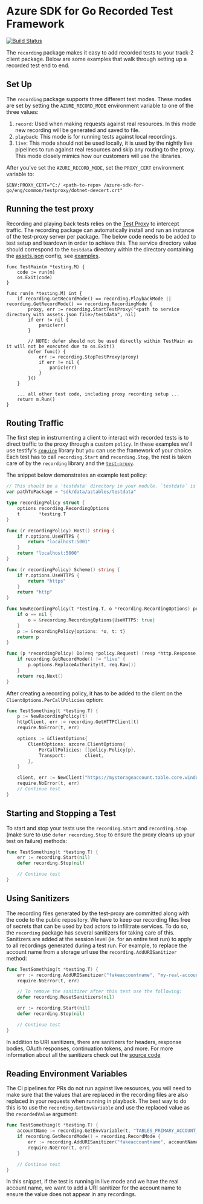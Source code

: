 # Azure SDK for Go Recorded Test Framework

[![Build Status](https://dev.azure.com/azure-sdk/public/_apis/build/status/go/Azure.azure-sdk-for-go?branchName=master)](https://dev.azure.com/azure-sdk/public/_build/latest?definitionId=1842&branchName=master)

The `recording` package makes it easy to add recorded tests to your track-2 client package.
Below are some examples that walk through setting up a recorded test end to end.

## Set Up
The `recording` package supports three different test modes. These modes are set by setting the `AZURE_RECORD_MODE` environment variable to one of the three values:
1. `record`: Used when making requests against real resources. In this mode new recording will be generated and saved to file.
2. `playback`: This mode is for running tests against local recordings.
3. `live`: This mode should not be used locally, it is used by the nightly live pipelines to run against real resources and skip any routing to the proxy. This mode closely mimics how our customers will use the libraries.

After you've set the `AZURE_RECORD_MODE`, set the `PROXY_CERT` environment variable to:
```pwsh
$ENV:PROXY_CERT="C:/ <path-to-repo> /azure-sdk-for-go/eng/common/testproxy/dotnet-devcert.crt"
```

## Running the test proxy

Recording and playing back tests relies on the [Test Proxy](https://github.com/Azure/azure-sdk-tools/blob/main/tools/test-proxy/Azure.Sdk.Tools.TestProxy/README.md) to intercept traffic. The recording package can automatically install and run an instance of the test-proxy server per package. The below code needs to be added to test setup and teardown in order to achieve this. The service directory value should correspond to the `testdata` directory within the directory containing the [assets.json](https://github.com/Azure/azure-sdk-tools/blob/main/tools/assets-automation/asset-sync/README.md#assetsjson-discovery) config, see [examples](https://github.com/search?q=repo%3AAzure%2Fazure-sdk-for-go+assets.json+language%3AJSON&type=code&l=JSON).

```golang
func TestMain(m *testing.M) {
	code := run(m)
	os.Exit(code)
}

func run(m *testing.M) int {
	if recording.GetRecordMode() == recording.PlaybackMode || recording.GetRecordMode() == recording.RecordingMode {
        proxy, err := recording.StartTestProxy("<path to service directory with assets.json file>/testdata", nil)
        if err != nil {
            panic(err)
        }

        // NOTE: defer should not be used directly within TestMain as it will not be executed due to os.Exit()
		defer func() {
			err := recording.StopTestProxy(proxy)
			if err != nil {
				panic(err)
			}
		}()
    }

    ... all other test code, including proxy recording setup ...
	return m.Run()
}
```

## Routing Traffic

The first step in instrumenting a client to interact with recorded tests is to direct traffic to the proxy through a custom `policy`. In these examples we'll use testify's [`require`](https://pkg.go.dev/github.com/stretchr/testify/require) library but you can use the framework of your choice. Each test has to call `recording.Start` and `recording.Stop`, the rest is taken care of by the `recording` library and the [`test-proxy`](https://github.com/Azure/azure-sdk-tools/tree/main/tools/test-proxy).

The snippet below demonstrates an example test policy:

```go
// This should be a 'testdata' directory in your module. `testdata` is ignored by the go tool, making it perfect for ancillary data
var pathToPackage = "sdk/data/aztables/testdata"

type recordingPolicy struct {
	options recording.RecordingOptions
	t       *testing.T
}

func (r recordingPolicy) Host() string {
	if r.options.UseHTTPS {
		return "localhost:5001"
	}
	return "localhost:5000"
}

func (r recordingPolicy) Scheme() string {
	if r.options.UseHTTPS {
		return "https"
	}
	return "http"
}

func NewRecordingPolicy(t *testing.T, o *recording.RecordingOptions) policy.Policy {
	if o == nil {
		o = &recording.RecordingOptions{UseHTTPS: true}
	}
	p := &recordingPolicy{options: *o, t: t}
	return p
}

func (p *recordingPolicy) Do(req *policy.Request) (resp *http.Response, err error) {
	if recording.GetRecordMode() != "live" {
		p.options.ReplaceAuthority(t, req.Raw())
	}
	return req.Next()
}
```

After creating a recording policy, it has to be added to the client on the `ClientOptions.PerCallPolicies` option:
```go
func TestSomething(t *testing.T) {
    p := NewRecordingPolicy(t)
    httpClient, err := recording.GetHTTPClient(t)
    require.NoError(t, err)

	options := &ClientOptions{
		ClientOptions: azcore.ClientOptions{
			PerCallPolicies: []policy.Policy{p},
			Transport:       client,
		},
	}

    client, err := NewClient("https://mystorageaccount.table.core.windows.net", myCred, options)
    require.NoError(t, err)
    // Continue test
}
```

## Starting and Stopping a Test
To start and stop your tests use the `recording.Start` and `recording.Stop` (make sure to use `defer recording.Stop` to ensure the proxy cleans up your test on failure) methods:
```go
func TestSomething(t *testing.T) {
    err := recording.Start(nil)
    defer recording.Stop(nil)

    // Continue test
}
```

## Using Sanitizers
The recording files generated by the test-proxy are committed along with the code to the public repository. We have to keep our recording files free of secrets that can be used by bad actors to infilitrate services. To do so, the `recording` package has several sanitizers for taking care of this. Sanitizers are added at the session level (ie. for an entire test run) to apply to all recordings generated during a test run. For example, to replace the account name from a storage url use the `recording.AddURISanitizer` method:
```go
func TestSomething(t *testing.T) {
    err := recording.AddURISanitizer("fakeaccountname", "my-real-account-name", nil)
    require.NoError(t, err)

    // To remove the sanitizer after this test use the following:
    defer recording.ResetSanitizers(nil)

    err := recording.Start(nil)
    defer recording.Stop(nil)

    // Continue test
}
```

In addition to URI sanitizers, there are sanitizers for headers, response bodies, OAuth responses, continuation tokens, and more. For more information about all the sanitizers check out the [source code](https://github.com/Azure/azure-sdk-for-go/blob/main/sdk/internal/recording/sanitizer.go)


## Reading Environment Variables
The CI pipelines for PRs do not run against live resources, you will need to make sure that the values that are replaced in the recording files are also replaced in your requests when running in playback. The best way to do this is to use the `recording.GetEnvVariable` and use the replaced value as the `recordedValue` argument:

```go
func TestSomething(t *testing.T) {
    accountName := recording.GetEnvVariable(t, "TABLES_PRIMARY_ACCOUNT_NAME", "fakeaccountname")
    if recording.GetRecordMode() = recording.RecordMode {
        err := recording.AddURISanitizer("fakeaccountname", accountName, nil)
        require.NoError(t, err)
    }

    // Continue test
}
```
In this snippet, if the test is running in live mode and we have the real account name, we want to add a URI sanitizer for the account name to ensure the value does not appear in any recordings.

